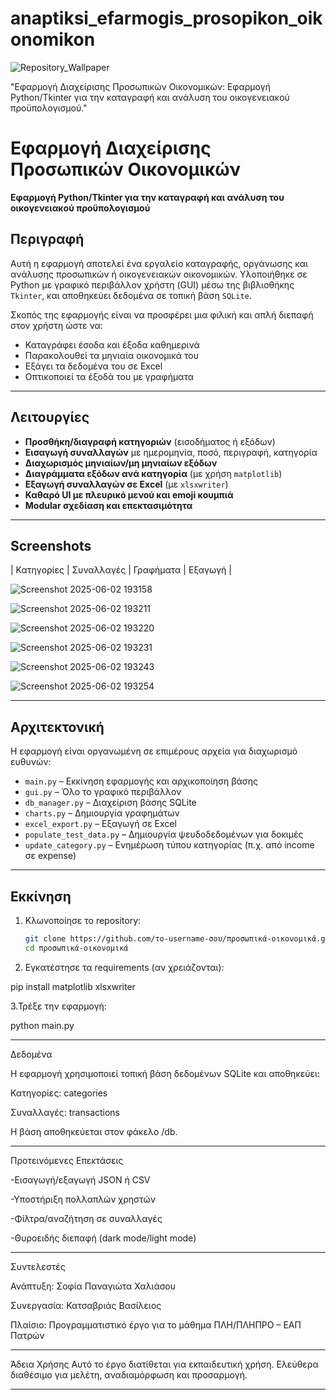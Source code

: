 # anaptiksi_efarmogis_prosopikon_oikonomikon
![Repository_Wallpaper](https://github.com/user-attachments/assets/985693f8-b4f3-4818-a815-06fc3561e30c)

"Εφαρμογή Διαχείρισης Προσωπικών Οικονομικών: Εφαρμογή Python/Tkinter για την καταγραφή και ανάλυση του οικογενειακού προϋπολογισμού."

# Εφαρμογή Διαχείρισης Προσωπικών Οικονομικών  
**Εφαρμογή Python/Tkinter για την καταγραφή και ανάλυση του οικογενειακού προϋπολογισμού**

## Περιγραφή

Αυτή η εφαρμογή αποτελεί ένα εργαλείο καταγραφής, οργάνωσης και ανάλυσης προσωπικών ή οικογενειακών οικονομικών. Υλοποιήθηκε σε Python με γραφικό περιβάλλον χρήστη (GUI) μέσω της βιβλιοθήκης `Tkinter`, και αποθηκεύει δεδομένα σε τοπική βάση `SQLite`.

Σκοπός της εφαρμογής είναι να προσφέρει μια φιλική και απλή διεπαφή στον χρήστη ώστε να:
- Καταγράφει έσοδα και έξοδα καθημερινά
- Παρακολουθεί τα μηνιαία οικονομικά του
- Εξάγει τα δεδομένα του σε Excel
- Οπτικοποιεί τα έξοδά του με γραφήματα

---

## Λειτουργίες

- **Προσθήκη/διαγραφή κατηγοριών** (εισοδήματος ή εξόδων)
- **Εισαγωγή συναλλαγών** με ημερομηνία, ποσό, περιγραφή, κατηγορία
- **Διαχωρισμός μηνιαίων/μη μηνιαίων εξόδων**
- **Διαγράμματα εξόδων ανά κατηγορία** (με χρήση `matplotlib`)
-  **Εξαγωγή συναλλαγών σε Excel** (με `xlsxwriter`)
-  **Καθαρό UI με πλευρικό μενού και emoji κουμπιά**
-  **Modular σχεδίαση και επεκτασιμότητα**

---

## Screenshots

| Κατηγορίες | Συναλλαγές | Γραφήματα | Εξαγωγή |

![Screenshot 2025-06-02 193158](https://github.com/user-attachments/assets/b460b60d-3d31-4912-9d0f-450a38f9141a)

![Screenshot 2025-06-02 193211](https://github.com/user-attachments/assets/a3b9ff0d-340a-4928-bc72-2092c1703611)

![Screenshot 2025-06-02 193220](https://github.com/user-attachments/assets/bef7af7a-0582-4f70-9dee-ad495e27d1bc)

![Screenshot 2025-06-02 193231](https://github.com/user-attachments/assets/36f3f44a-e45c-4ce5-a9c8-aa6b33466d7c)

![Screenshot 2025-06-02 193243](https://github.com/user-attachments/assets/d22ddceb-2a70-4aa3-98b6-204220b49ee0)

![Screenshot 2025-06-02 193254](https://github.com/user-attachments/assets/8dc18dfa-122b-4c43-9827-e5c610390364)

---

##  Αρχιτεκτονική

Η εφαρμογή είναι οργανωμένη σε επιμέρους αρχεία για διαχωρισμό ευθυνών:

- `main.py` – Εκκίνηση εφαρμογής και αρχικοποίηση βάσης
- `gui.py` – Όλο το γραφικό περιβάλλον
- `db_manager.py` – Διαχείριση βάσης SQLite
- `charts.py` – Δημιουργία γραφημάτων
- `excel_export.py` – Εξαγωγή σε Excel
- `populate_test_data.py` – Δημιουργία ψευδοδεδομένων για δοκιμές
- `update_category.py` – Ενημέρωση τύπου κατηγορίας (π.χ. από income σε expense)

---

##  Εκκίνηση

1. Κλωνοποίησε το repository:
   ```bash
   git clone https://github.com/το-username-σου/προσωπικά-οικονομικά.git
   cd προσωπικά-οικονομικά

2. Εγκατέστησε τα requirements (αν χρειάζονται):

pip install matplotlib xlsxwriter

3.Τρέξε την εφαρμογή:

python main.py

---


Δεδομένα


Η εφαρμογή χρησιμοποιεί τοπική βάση δεδομένων SQLite και αποθηκεύει:

Κατηγορίες: categories

Συναλλαγές: transactions

Η βάση αποθηκεύεται στον φάκελο /db.


---


Προτεινόμενες Επεκτάσεις

-Εισαγωγή/εξαγωγή JSON ή CSV

-Υποστήριξη πολλαπλών χρηστών

-Φίλτρα/αναζήτηση σε συναλλαγές

-Θυροειδής διεπαφή (dark mode/light mode)


---


Συντελεστές


Ανάπτυξη: Σοφία Παναγιώτα Χαλιάσου

Συνεργασία: Κατσαβριάς Βασίλειος

Πλαίσιο: Προγραμματιστικό έργο για το μάθημα ΠΛΗ/ΠΛΗΠΡΟ – ΕΑΠ Πατρών



---


Άδεια Χρήσης
Αυτό το έργο διατίθεται για εκπαιδευτική χρήση. Ελεύθερα διαθέσιμο για μελέτη, αναδιαμόρφωση και προσαρμογή.


---
   

